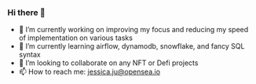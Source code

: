 ### Hi there 👋

- 🔭 I’m currently working on improving my focus and reducing my speed of implementation on various tasks
- 🌱 I’m currently learning airflow, dynamodb, snowflake, and fancy SQL syntax
- 👯 I’m looking to collaborate on any NFT or Defi projects
- 📫 How to reach me: jessica.ju@opensea.io

